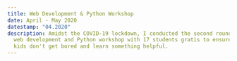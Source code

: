 ```yaml
---
title: Web Development & Python Workshop
date: April - May 2020
datestamp: "04.2020"
description: Amidst the COVID-19 lockdown, I conducted the second round of my
  web development and Python workshop with 17 students gratis to ensure that the
  kids don't get bored and learn something helpful.
---
```

